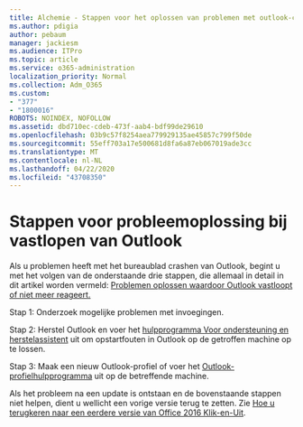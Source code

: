 ```yaml
---
title: Alchemie - Stappen voor het oplossen van problemen met outlook-crashen
ms.author: pdigia
author: pebaum
manager: jackiesm
ms.audience: ITPro
ms.topic: article
ms.service: o365-administration
localization_priority: Normal
ms.collection: Adm_O365
ms.custom:
- "377"
- "1800016"
ROBOTS: NOINDEX, NOFOLLOW
ms.assetid: dbd710ec-cdeb-473f-aab4-bdf99de29610
ms.openlocfilehash: 03b9c57f8254aea779929135ae45857c799f50de
ms.sourcegitcommit: 55eff703a17e500681d8fa6a87eb067019ade3cc
ms.translationtype: MT
ms.contentlocale: nl-NL
ms.lasthandoff: 04/22/2020
ms.locfileid: "43708350"
---
```

# <a name="outlook-crash-troubleshooting-steps"></a>Stappen voor probleemoplossing bij vastlopen van Outlook

Als u problemen heeft met het bureaublad crashen van Outlook, begint u met het volgen van de onderstaande drie stappen, die allemaal in detail in dit artikel worden vermeld: [Problemen oplossen waardoor Outlook vastloopt of niet meer reageert.](https://docs.microsoft.com/exchange/troubleshoot/outlook-crashes/crash-issues)
  
Stap 1: Onderzoek mogelijke problemen met invoegingen.
  
Stap 2: Herstel Outlook en voer het [hulpprogramma Voor ondersteuning en herstelassistent](https://aka.ms/SaRA-OutlookWontStart) uit om opstartfouten in Outlook op de getroffen machine op te lossen.
  
Stap 3: Maak een nieuw Outlook-profiel of voer het [Outlook-profielhulpprogramma](https://aka.ms/SaRA-OutlookSetupProfile) uit op de betreffende machine.
  
Als het probleem na een update is ontstaan en de bovenstaande stappen niet helpen, dient u wellicht een vorige versie terug te zetten. Zie [Hoe u terugkeren naar een eerdere versie van Office 2016 Klik-en-Uit](https://support.microsoft.com/help/2770432).
  